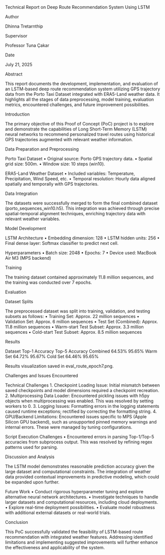 Technical Report on Deep Route Recommendation System Using LSTM

Author

Dhinna Tretarnthip

Supervisor

Professor Tuna Çakar

Date

July 21, 2025

Abstract

This report documents the development, implementation, and evaluation of an LSTM-based deep route recommendation system utilizing GPS trajectory data from the Porto Taxi Dataset integrated with ERA5-Land weather data. It highlights all the stages of data preprocessing, model training, evaluation metrics, encountered challenges, and future improvement possibilities.

Introduction

The primary objective of this Proof of Concept (PoC) project is to explore and demonstrate the capabilities of Long Short-Term Memory (LSTM) neural networks to recommend personalized travel routes using historical GPS trajectories augmented with relevant weather information.

Data Preparation and Preprocessing

Porto Taxi Dataset
	•	Original source: Porto GPS trajectory data.
	•	Spatial grid size: 500m.
	•	Window size: 10 steps (win10).

ERA5-Land Weather Dataset
	•	Included variables: Temperature, Precipitation, Wind Speed, etc.
	•	Temporal resolution: Hourly data aligned spatially and temporally with GPS trajectories.

Data Integration

The datasets were successfully merged to form the final combined dataset (porto_sequences_win10.h5). This integration was achieved through precise spatial-temporal alignment techniques, enriching trajectory data with relevant weather variables.

Model Development

LSTM Architecture
	•	Embedding dimension: 128
	•	LSTM hidden units: 256
	•	Final dense layer: Softmax classifier to predict next cell.

Hyperparameters
	•	Batch size: 2048
	•	Epochs: 7
	•	Device used: MacBook Air M3 (MPS backend)

Training

The training dataset contained approximately 11.8 million sequences, and the training was conducted over 7 epochs.

Evaluation

Dataset Splits

The preprocessed dataset was split into training, validation, and testing subsets as follows:
	•	Training Set:  Approx. 22 million sequences
	•	Validation Set: Approx. 6 million sequences
	•	Test Set (Combined): Approx. 11.8 million sequences
	•	Warm-start Test Subset: Approx. 3.3 million sequences
	•	Cold-start Test Subset: Approx. 8.5 million sequences

Results

Dataset	Top-1 Accuracy	Top-5 Accuracy
Combined	64.53%	95.65%
Warm Set	64.72%	95.67%
Cold Set	64.46%	95.65%

Results visualization saved in eval_route_epoch7.png.

Challenges and Issues Encountered

Technical Challenges
	1.	Checkpoint Loading Issue: Initial mismatch between saved checkpoints and model dimensions required a checkpoint recreation.
	2.	Multiprocessing Data Loader: Encountered pickling issues with h5py objects when multiprocessing was enabled. This was resolved by setting workers to 0.
	3.	Logging Issues: Formatting errors in the logging statements caused runtime exceptions; rectified by correcting the formatting string.
	4.	GPU/Backend Limitations: Encountered issues specific to MPS (Apple Silicon GPU backend), such as unsupported pinned memory warnings and internal errors. These were managed by tuning configurations.

Script Execution Challenges
	•	Encountered errors in parsing Top-1/Top-5 accuracies from subprocess output. This was resolved by refining regex patterns used for parsing.

Discussion and Analysis

The LSTM model demonstrates reasonable prediction accuracy given the large dataset and computational constraints. The integration of weather data provided contextual improvements in predictive modeling, which could be expanded upon further.

Future Work
	•	Conduct rigorous hyperparameter tuning and explore alternative neural network architectures.
	•	Investigate techniques to handle larger datasets and computational resources, including cloud deployments.
	•	Explore real-time deployment possibilities.
	•	Evaluate model robustness with additional external datasets or real-world trials.

Conclusion

This PoC successfully validated the feasibility of LSTM-based route recommendation with integrated weather features. Addressing identified limitations and implementing suggested improvements will further enhance the effectiveness and applicability of the system.
